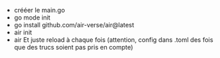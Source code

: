 - crééer le main.go
- go mode init
- go install github.com/air-verse/air@latest
- air init
- air
Et juste reload à chaque fois (attention, config dans .toml des fois que des trucs soient pas pris en compte)
